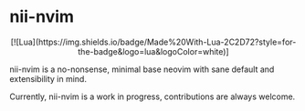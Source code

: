 # nii-nvim
<div align="center">
[![Lua](https://img.shields.io/badge/Made%20With-Lua-2C2D72?style=for-the-badge&logo=lua&logoColor=white)]
</div>

nii-nvim is a no-nonsense, minimal base neovim with sane default and extensibility in mind.

Currently, nii-nvim is a work in progress, contributions are always welcome.
